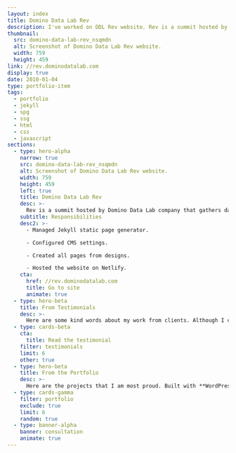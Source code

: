 ```yaml
---
layout: index
title: Domino Data Lab Rev
description: I've worked on DDL Rev website. Rev is a summit hosted by Domino Data Lab company that gathers data science leaders in one place.
thumbnail:
  src: domino-data-lab-rev_nsqmdn
  alt: Screenshot of Domino Data Lab Rev website.
  width: 759
  height: 459
link: //rev.dominodatalab.com
display: true
date: 2010-01-04
type: portfolio-item
tags:
  - portfolio
  - jekyll
  - spg
  - ssg
  - html
  - css
  - javascript
sections:
  - type: hero-alpha
    narrow: true
    src: domino-data-lab-rev_nsqmdn
    alt: Screenshot of Domino Data Lab Rev website.
    width: 759
    height: 459
    left: true
    title: Domino Data Lab Rev
    desc: >-
      Rev is a summit hosted by Domino Data Lab company that gathers data science leaders in one place. The website runs on Jekyll.
    subtitle: Responsibilities
    desc2: >-
      - Managed Jekyll static page generator.

      - Configured CMS settings.

      - Created all pages from designs.

      - Hosted the website on Netlify.
    cta:
      href: //rev.dominodatalab.com
      title: Go to site
      animate: true
  - type: hero-beta
    title: From Testimonials
    desc: >-
      Here are some kind words about my work from clients. Although I collaborated with clients from more than 10 countries, most of them came from **The United States** and **Germany**.
  - type: cards-beta
    cta:
      title: Read the testimonial
    filter: testimonials
    limit: 6
    other: true
  - type: hero-beta
    title: From the Portfolio
    desc: >-
      Here are the projects that I am most proud. Built with **WordPress**, **Shopify**, **Jekyll**, and **Hugo**, among others.
  - type: cards-gamma
    filter: portfolio
    exclude: true
    limit: 6
    random: true
  - type: banner-alpha
    banner: consultation
    animate: true
---
```

